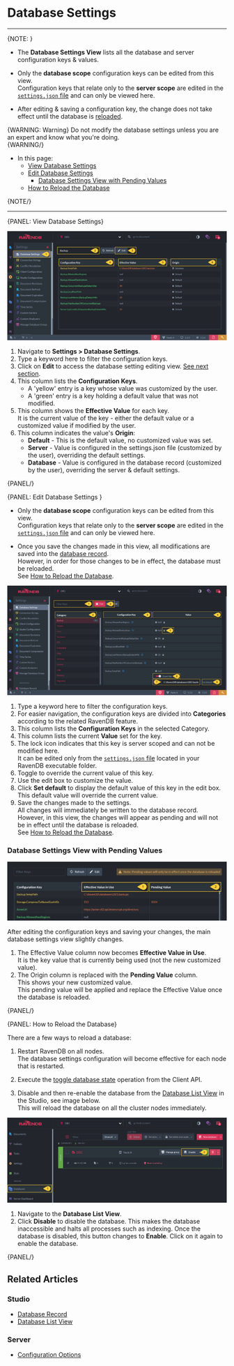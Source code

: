 ﻿# Database Settings

---

{NOTE: }

* The **Database Settings View** lists all the database and server configuration keys & values.  

* Only the **database scope** configuration keys can be edited from this view.  
  Configuration keys that relate only to the **server scope** are edited in the 
  [`settings.json` file](../../../server/configuration/configuration-options#settings.json) 
  and can only be viewed here.  

* After editing & saving a configuration key, the change does not take effect 
  until the database is [reloaded](../../../studio/database/settings/database-settings#how-to-reload-the-database).  

{WARNING: Warning}
Do not modify the database settings unless you are an expert and know what you're doing.  
{WARNING/}

* In this page:  
  * [View Database Settings](../../../studio/database/settings/database-settings#view-database-settings)  
  * [Edit Database Settings](../../../studio/database/settings/database-settings#edit-database-settings)  
      * [Database Settings View with Pending Values](../../../studio/database/settings/database-settings#database-settings-view-with-pending-values)  
  * [How to Reload the Database](../../../studio/database/settings/database-settings#how-to-reload-the-database)  

{NOTE/}

---

{PANEL: View Database Settings}

![Figure 1: Database Settings View](images/database-settings-1.png "Figure 1: Database Settings View")

1. Navigate to **Settings > Database Settings**.  
2. Type a keyword here to filter the configuration keys.  
3. Click on **Edit** to access the database setting editing view. [See next section](../../../studio/database/settings/database-settings#edit-database-settings).  
4. This column lists the **Configuration Keys**.  
    * A 'yellow' entry is a key whose value was customized by the user.  
    * A 'green' entry is a key holding a default value that was not modified.  
5. This column shows the **Effective Value** for each key.  
   It is the current value of the key - either the default value or a customized value if modified by the user.  
6. This column indicates the value's **Origin**:  
    * **Default** - This is the default value, no customized value was set.  
    * **Server** - Value is configured in the settings.json file (customized by the user), overriding the default settings.  
    * **Database** - Value is configured in the database record (customized by the user), overriding the server & default settings.  

{PANEL/}

{PANEL: Edit Database Settings }

* Only the **database scope** configuration keys can be edited from this view.  
  Configuration keys that relate only to the **server scope** are edited in the 
  [`settings.json` file](../../../server/configuration/configuration-options#settings.json) 
  and can only be viewed here.  

* Once you save the changes made in this view, all modifications are saved into the 
  [database record](../../../studio/database/settings/database-record).  
  However, in order for those changes to be in effect, the database must be reloaded.  
  See [How to Reload the Database](../../../studio/database/settings/database-settings#how-to-reload-the-database).  

![Figure 2: Edit Database Settings](images/database-settings-2.png "Figure 2: Edit Database Settings")

1. Type a keyword here to filter the configuration keys.  
2. For easier navigation, the configuration keys are divided into **Categories** 
   according to the related RavenDB feature.  
3. This column lists the **Configuration Keys** in the selected Category.  
4. This column lists the current **Value** set for the key.  
5. The lock icon indicates that this key is server scoped and can not be modified here.  
   It can be edited only from the [`settings.json` file](../../../server/configuration/configuration-options#settings.json) 
   located in your RavenDB executable folder.  
6. Toggle to override the current value of this key.  
7. Use the edit box to customize the value.  
8. Click **Set default** to display the default value of this key in the edit box.  
   This default value will override the current value.  
9. Save the changes made to the settings.  
   All changes will immediately be written to the database record.  
   However, in this view, the changes will appear as pending and will not be in effect until the 
   database is reloaded.  
   See [How to Reload the Database](../../../studio/database/settings/database-settings#how-to-reload-the-database).  

### Database Settings View with Pending Values

![Figure 3: Database Settings with Pending Values](images/database-settings-3.png "Figure 3: Database Settings with Pending Values")

After editing the configuration keys and saving your changes, the main database settings 
view slightly changes.  

1. The Effective Value column now becomes **Effective Value in Use**.  
   It is the key value that is currently being used (not the new customized value).  
2. The Origin column is replaced with the **Pending Value** column.  
   This shows your new customized value.  
   This pending value will be applied and replace the Effective Value once the database is reloaded.  

{PANEL/}

{PANEL: How to Reload the Database}

There are a few ways to reload a database:  

1. Restart RavenDB on all nodes.  
   The database settings configuration will become effective for each node that is restarted.

2. Execute the [toggle database state](../../../client-api/client-api/operations/server-wide/toggle-databases-state) operation from the Client API.  

3. Disable and then re-enable the database from the [Database List View](../../../studio/database/databases-list-view) in the Studio, see image below.  
   This will reload the database on all the cluster nodes immediately.

![Figure 4: How to Reload the Database](images/database-settings-4.png "Figure 3: How to Reload the Database")

1. Navigate to the **Database List View**.  
2. Click **Disable** to disable the database. This makes the database inaccessible and halts 
   all processes such as indexing. Once the database is disabled, this button changes to **Enable**. 
   Click on it again to enable the database.  

{PANEL/}

## Related Articles  

### Studio  

- [Database Record](../../../studio/database/settings/database-record)  
- [Database List View](../../../studio/database/databases-list-view)  

### Server  

- [Configuration Options](../../../server/configuration/configuration-options)  

